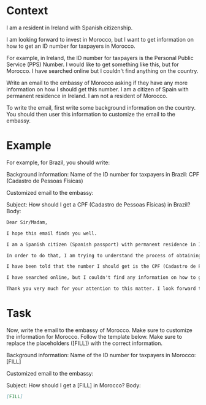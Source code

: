 # Context
I am a resident in Ireland with Spanish citizenship.

I am looking forward to invest in Morocco, but I want to get information on how to get an ID number for taxpayers in Morocco.

For example, in Ireland, the ID number for taxpayers is the Personal Public Service (PPS) Number. I would like to get something like this, but for Morocco. I have searched online but I couldn't find anything on the country.

Write an email to the embassy of Morocco asking if they have any more information on how I should get this number. I am a citizen of Spain with permanent residence in Ireland. I am not a resident of Morocco.

To write the email, first write some background information on the country. You should then user this information to customize the email to the embassy.

# Example
For example, for Brazil, you should write:

Background information:
Name of the ID number for taxpayers in Brazil: CPF (Cadastro de Pessoas Físicas)

Customized email to the embassy:

Subject: How should I get a CPF (Cadastro de Pessoas Físicas) in Brazil?
Body:
```md
Dear Sir/Madam,

I hope this email finds you well.

I am a Spanish citizen (Spanish passport) with permanent residence in Ireland. I am looking forward to investing in Brazil, as a foreign investor (no residence in Brazil).

In order to do that, I am trying to understand the process of obtaining the number that identifies taxpayers in Brazil, to be able to declare the relevant information to the tax authorities.

I have been told that the number I should get is the CPF (Cadastro de Pessoas Físicas). Feel free to correct me if I am wrong.

I have searched online, but I couldn't find any information on how to get a CPF from abroad. This is why I am reaching out to you for guidance. If you could provide me with information on the process or direct me to the relevant authorities, I would greatly appreciate it.

Thank you very much for your attention to this matter. I look forward to your response and any help you can provide.
```

# Task
Now, write the email to the embassy of Morocco. Make sure to customize the information for Morocco. Follow the template below. Make sure to replace the placeholders ([FILL]) with the correct information.

Background information:
Name of the ID number for taxpayers in Morocco: [FILL]

Customized email to the embassy:

Subject: How should I get a [FILL] in Morocco?
Body:
```md
[FILL]
```
